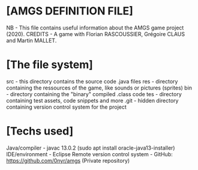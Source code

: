 # [AMGS DEFINITION FILE]
NB - This file contains useful information about the AMGS game project (2020).
CREDITS - A game with Florian RASCOUSSIER, Grégoire CLAUS and Martin MALLET.

# [The file system]
src - this directory contains the source code .java files
res - directory containing the ressources of the game, like sounds or pictures (sprites)
bin - directory containing the "binary" compiled .class code
tes - directory containing test assets, code snippets and more
.git - hidden directory containing version control system for the project

# [Techs used]
Java/compiler - javac 13.0.2 (sudo apt install oracle-java13-installer)
IDE/environment - Eclipse
Remote version control system - GitHub: https://github.com/0nyr/amgs (Private repository)
